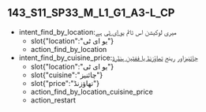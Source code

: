## 143_S11_SP33_M_L1_G1_A3-L_CP
* intent_find_by_location:میری لوکیشن اس ٹائم [یو ای ٹی](location) ہے
	- slot{"location":"یو ای ٹی"}
	- action_find_by_location
* intent_find_by_cuisine_price:[چائنیز](cuisine)اور رینج [تھاؤزنڈ یا ففٹین ہنڈرڈ](price)
	- slot{"location":"یو ای ٹی"}
	- slot{"cuisine":"چائنیز"}
	- slot{"price":"تھاؤزنڈ"}
	- action_find_by_location_cuisine_price
	- action_restart